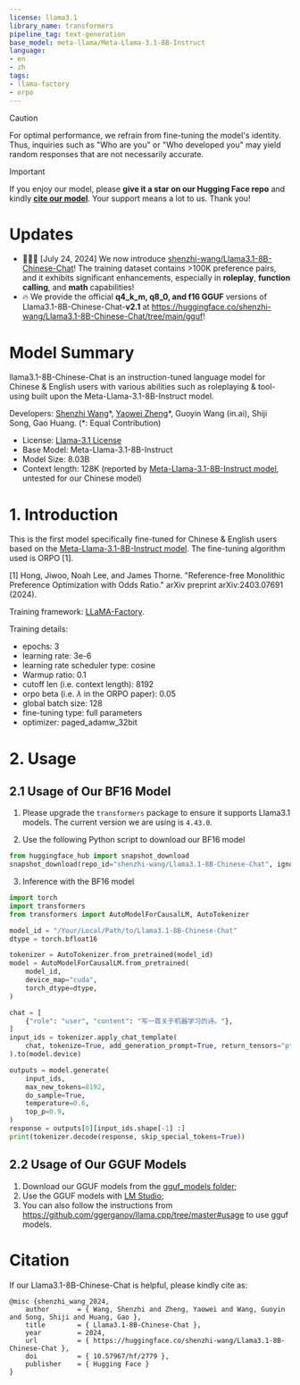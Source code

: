 ```yaml
---
license: llama3.1
library_name: transformers
pipeline_tag: text-generation
base_model: meta-llama/Meta-Llama-3.1-8B-Instruct
language:
- en
- zh
tags:
- llama-factory
- orpo
---
```


> [!CAUTION]
> For optimal performance, we refrain from fine-tuning the model's identity. Thus, inquiries such as "Who are you" or "Who developed you" may yield random responses that are not necessarily accurate. 

> [!IMPORTANT]
> If you enjoy our model, please **give it a star on our Hugging Face repo** and kindly [**cite our model**](https://huggingface.co/shenzhi-wang/Llama3.1-8B-Chinese-Chat#citation). Your support means a lot to us. Thank you!


# Updates

- 🚀🚀🚀 [July 24, 2024] We now introduce [shenzhi-wang/Llama3.1-8B-Chinese-Chat](https://huggingface.co/shenzhi-wang/Llama3.1-8B-Chinese-Chat)! The training dataset contains >100K preference pairs, and it exhibits significant enhancements, especially in **roleplay**, **function calling**, and **math** capabilities!
- 🔥 We provide the official **q4_k_m, q8_0, and f16 GGUF** versions of Llama3.1-8B-Chinese-Chat-**v2.1** at https://huggingface.co/shenzhi-wang/Llama3.1-8B-Chinese-Chat/tree/main/gguf!


# Model Summary

llama3.1-8B-Chinese-Chat is an instruction-tuned language model for Chinese & English users with various abilities such as roleplaying & tool-using built upon the Meta-Llama-3.1-8B-Instruct model.

Developers: [Shenzhi Wang](https://shenzhi-wang.netlify.app)\*, [Yaowei Zheng](https://github.com/hiyouga)\*, Guoyin Wang (in.ai), Shiji Song, Gao Huang. (\*: Equal Contribution)

- License: [Llama-3.1 License](https://huggingface.co/meta-llama/Meta-Llama-3.1-8B/blob/main/LICENSE)
- Base Model: Meta-Llama-3.1-8B-Instruct
- Model Size: 8.03B
- Context length: 128K (reported by [Meta-Llama-3.1-8B-Instruct model](https://huggingface.co/meta-llama/Meta-Llama-3.1-8B-Instruct), untested for our Chinese model)

# 1. Introduction

This is the first model specifically fine-tuned for Chinese & English users based on the [Meta-Llama-3.1-8B-Instruct model](https://huggingface.co/meta-llama/Meta-Llama-3.1-8B-Instruct). The fine-tuning algorithm used is ORPO [1].


[1] Hong, Jiwoo, Noah Lee, and James Thorne. "Reference-free Monolithic Preference Optimization with Odds Ratio." arXiv preprint arXiv:2403.07691 (2024).

Training framework: [LLaMA-Factory](https://github.com/hiyouga/LLaMA-Factory).

Training details:

- epochs: 3
- learning rate: 3e-6
- learning rate scheduler type: cosine
- Warmup ratio: 0.1
- cutoff len (i.e. context length): 8192
- orpo beta (i.e. $\lambda$ in the ORPO paper): 0.05
- global batch size: 128
- fine-tuning type: full parameters
- optimizer: paged_adamw_32bit



# 2. Usage

## 2.1 Usage of Our BF16 Model

1. Please upgrade the `transformers` package to ensure it supports Llama3.1 models. The current version we are using is `4.43.0`.

2. Use the following Python script to download our BF16 model

```python
from huggingface_hub import snapshot_download
snapshot_download(repo_id="shenzhi-wang/Llama3.1-8B-Chinese-Chat", ignore_patterns=["*.gguf"])  # Download our BF16 model without downloading GGUF models.
```

3. Inference with the BF16 model

```python
import torch
import transformers
from transformers import AutoModelForCausalLM, AutoTokenizer

model_id = "/Your/Local/Path/to/Llama3.1-8B-Chinese-Chat"
dtype = torch.bfloat16

tokenizer = AutoTokenizer.from_pretrained(model_id)
model = AutoModelForCausalLM.from_pretrained(
    model_id,
    device_map="cuda",
    torch_dtype=dtype,
)

chat = [
    {"role": "user", "content": "写一首关于机器学习的诗。"},
]
input_ids = tokenizer.apply_chat_template(
    chat, tokenize=True, add_generation_prompt=True, return_tensors="pt"
).to(model.device)

outputs = model.generate(
    input_ids,
    max_new_tokens=8192,
    do_sample=True,
    temperature=0.6,
    top_p=0.9,
)
response = outputs[0][input_ids.shape[-1] :]
print(tokenizer.decode(response, skip_special_tokens=True))
```

## 2.2 Usage of Our GGUF Models

1. Download our GGUF models from the [gguf_models folder](https://huggingface.co/shenzhi-wang/Llama3.1-8B-Chinese-Chat/tree/main/gguf);
2. Use the GGUF models with [LM Studio](https://lmstudio.ai/);
3. You can also follow the instructions from https://github.com/ggerganov/llama.cpp/tree/master#usage to use gguf models.


# Citation

If our Llama3.1-8B-Chinese-Chat is helpful, please kindly cite as:

```
@misc {shenzhi_wang_2024,
	author       = { Wang, Shenzhi and Zheng, Yaowei and Wang, Guoyin and Song, Shiji and Huang, Gao },
	title        = { Llama3.1-8B-Chinese-Chat },
	year         = 2024,
	url          = { https://huggingface.co/shenzhi-wang/Llama3.1-8B-Chinese-Chat },
	doi          = { 10.57967/hf/2779 },
	publisher    = { Hugging Face }
}
```

